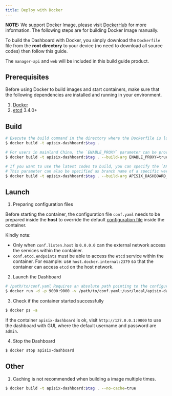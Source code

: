 ```yaml
---
title: Deploy with Docker
---
```


<!--
#
# Licensed to the Apache Software Foundation (ASF) under one or more
# contributor license agreements.  See the NOTICE file distributed with
# this work for additional information regarding copyright ownership.
# The ASF licenses this file to You under the Apache License, Version 2.0
# (the "License"); you may not use this file except in compliance with
# the License.  You may obtain a copy of the License at
#
#     http://www.apache.org/licenses/LICENSE-2.0
#
# Unless required by applicable law or agreed to in writing, software
# distributed under the License is distributed on an "AS IS" BASIS,
# WITHOUT WARRANTIES OR CONDITIONS OF ANY KIND, either express or implied.
# See the License for the specific language governing permissions and
# limitations under the License.
#
-->

**NOTE:** We support Docker Image, please visit [DockerHub](https://hub.docker.com/r/apache/apisix-dashboard) for more information. The following steps are for building Docker Image manually.

To build the Dashboard with Docker, you simply download the `Dockerfile` file from the **root directory** to your device (no need to download all source codes) then follow this guide.

The `manager-api` and `web` will be included in this build guide product.

## Prerequisites

Before using Docker to build images and start containers, make sure that the following dependencies are installed and running in your environment.

1. [Docker](https://docs.docker.com/engine/install/)
2. [etcd](https://etcd.io/docs/v3.4.0/dl-build/) 3.4.0+

## Build

```sh
# Execute the build command in the directory where the Dockerfile is located (by default, the project root), specifying the tag manually.
$ docker build -t apisix-dashboard:$tag .

# For users in mainland China, the `ENABLE_PROXY` parameter can be provided to speed up module downloads.
$ docker build -t apisix-dashboard:$tag . --build-arg ENABLE_PROXY=true

# If you want to use the latest codes to build, you can specify the `APISIX_DASHBOARD_VERSION` parameter to `master`.
# This parameter can also be specified as branch name of a specific version, such as `v2.1.1`.
$ docker build -t apisix-dashboard:$tag . --build-arg APISIX_DASHBOARD_VERSION=master
```

## Launch

1. Preparing configuration files

Before starting the container, the configuration file `conf.yaml` needs to be prepared inside the **host** to override the default [configuration file](https://github.com/apache/apisix-dashboard/blob/master/api/conf/conf.yaml) inside the container.

Kindly note:

- Only when `conf.listen.host` is `0.0.0.0` can the external network access the services within the container.
- `conf.etcd.endpoints` must be able to access the `etcd` service within the container. For example: use `host.docker.internal:2379` so that the container can access `etcd` on the host network.

2. Launch the Dashboard

```sh
# /path/to/conf.yaml Requires an absolute path pointing to the configuration file mentioned above.
$ docker run -d -p 9000:9000 -v /path/to/conf.yaml:/usr/local/apisix-dashboard/conf/conf.yaml --name apisix-dashboard apisix-dashboard:$tag
```

3. Check if the container started successfully

```sh
$ docker ps -a
```

If the container `apisix-dashboard` is ok, visit `http://127.0.0.1:9000` to use the dashboard with GUI, where the default username and password are `admin`.

4. Stop the Dashboard

```sh
$ docker stop apisix-dashboard
```

## Other

1. Caching is not recommended when building a image multiple times.

```sh
$ docker build -t apisix-dashboard:$tag . --no-cache=true
```
